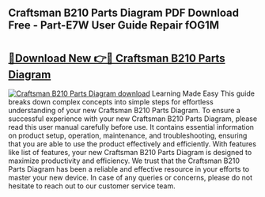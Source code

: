 ## Craftsman B210 Parts Diagram PDF Download Free - Part-E7W User Guide Repair fOG1M

# <h2><a href="http://dfnhfoi.blite.top/?on=Craftsman+B210+Parts+Diagram">🔗Download New 👉🔴 Craftsman B210 Parts Diagram</a></h2>

[![Craftsman B210 Parts Diagram download](https://i.imgur.com/lujVjoI.png)](http://dfnhfoi.blite.top/?on=Craftsman+B210+Parts+Diagram)
Learning Made Easy This guide breaks down complex concepts into simple steps for effortless understanding of your new Craftsman B210 Parts Diagram. To ensure a successful experience with your new Craftsman B210 Parts Diagram, please read this user manual carefully before use. It contains essential information on product setup, operation, maintenance, and troubleshooting, ensuring that you are able to use the product effectively and efficiently. With features like list of features, your new Craftsman B210 Parts Diagram is designed to maximize productivity and efficiency. We trust that the Craftsman B210 Parts Diagram has been a reliable and effective resource in your efforts to master your new device. In case of any queries or concerns, please do not hesitate to reach out to our customer service team.
